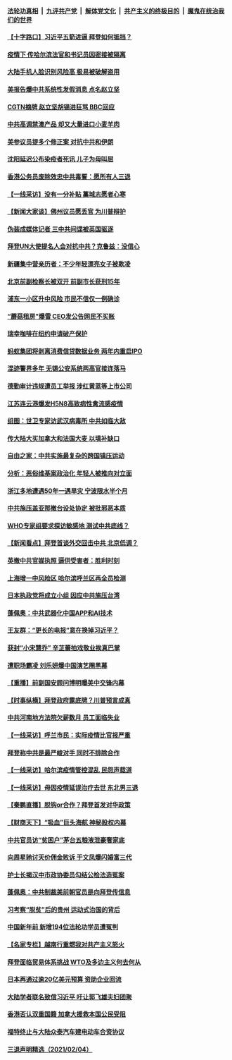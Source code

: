 ####  [法轮功真相](../../../../basic/blob/master/README.md?t=02060431) &nbsp;|&nbsp; [九评共产党](../../../../9ping.md/blob/master/README.md?t=02060431) &nbsp;|&nbsp; [解体党文化](../../../../jtdwh.md/blob/master/README.md?t=02060431)  &nbsp;|&nbsp; [共产主义的终极目的](../../../../gczydzjmd.md/blob/master/README.md?t=02060431) &nbsp;|&nbsp; [魔鬼在统治我们的世界](../../../../mgztzwmdsj.md/blob/master/README.md?t=02060431) 

#### [【十字路口】习近平五箭进逼 拜登如何抵挡？](../pages/nsc413/n12734318.md?t=02060431) 

#### [疫情下 传哈尔滨法官和书记员因密接被隔离](../pages/nsc413/n12736132.md?t=02060431) 

#### [大陆手机人脸识别风险高 极易被破解盗用](../pages/nsc413/n12736084.md?t=02060431) 

#### [美报告爆中共系统性发假消息 点名赵立坚](../pages/nsc413/n12734440.md?t=02060431) 

#### [CGTN摘牌 赵立坚胡锡进狂骂 BBC回应](../pages/nsc413/n12735990.md?t=02060431) 

#### [中共高调禁澳产品 却又大量进口小麦羊肉](../pages/nsc413/n12735875.md?t=02060431) 

#### [美参议员提多个修正案 对抗中共和伊朗](../pages/nsc413/n12735920.md?t=02060431) 

#### [沈阳延迟公布染疫者死讯 儿子为母叫屈](../pages/nsc413/n12732652.md?t=02060431) 

#### [香港公务员废除效忠中共毒誓：愿所有人三退](../pages/nsc413/n12732984.md?t=02060431) 

#### [【一线采访】没有一分补贴 藁城志愿者心寒](../pages/nsc413/n12734039.md?t=02060431) 

#### [【新闻大家谈】佛州议员愿丢官 为川普辩护](../pages/nsc413/n12735746.md?t=02060431) 

#### [伪装成媒体记者 三中共间谍被英国驱逐](../pages/nsc413/n12735750.md?t=02060431) 

#### [拜登UN大使提名人会对抗中共？克鲁兹：没信心](../pages/nsc413/n12735691.md?t=02060431) 

#### [新疆集中营亲历者：不少年轻漂亮女子被欺凌](../pages/nsc413/n12735434.md?t=02060431) 

#### [北京前副检察长被双开 前副市长获刑15年](../pages/nsc413/n12735290.md?t=02060431) 

#### [浦东一小区升中风险 市民不信仅一例确诊](../pages/nsc413/n12735337.md?t=02060431) 

#### [“蘑菇租房”爆雷 CEO发公告网民不买账](../pages/nsc413/n12735360.md?t=02060431) 

#### [瑞幸咖啡在纽约申请破产保护](../pages/nsc413/n12735321.md?t=02060431) 

#### [蚂蚁集团将剥离消费信贷数据业务 两年内重启IPO](../pages/nsc413/n12734964.md?t=02060431) 

#### [混迹警界多年 无锡公安系统两高官接连落马](../pages/nsc413/n12735152.md?t=02060431) 

#### [德勤审计违规遭员工举报 涉红黄蓝等上市公司](../pages/nsc413/n12734922.md?t=02060431) 

#### [江苏连云港爆发H5N8高致病性禽流感疫情](../pages/nsc413/n12735129.md?t=02060431) 

#### [组图：世卫专家访武汉病毒所 中共如临大敌](../pages/nsc413/n12734772.md?t=02060431) 

#### [传大陆大买加拿大和法国大麦 以填补缺口](../pages/nsc413/n12734260.md?t=02060431) 

#### [自由之家：中共实施最复杂的跨国镇压运动](../pages/nsc413/n12733919.md?t=02060431) 

#### [分析：恶俗维基案政治化 年轻人被推向对立面](../pages/nsc413/n12734503.md?t=02060431) 

#### [浙江多地遭遇50年一遇旱灾 宁波限水半个月](../pages/nsc413/n12734630.md?t=02060431) 

#### [中共施压盖亚那撤台设处协定 被批邪恶本质](../pages/nsc413/n12734372.md?t=02060431) 

#### [WHO专家组要求探访敏感地 测试中共底线？](../pages/nsc413/n12734765.md?t=02060431) 

#### [【新闻看点】拜登首谈外交回击中共 北京低调？](../pages/nsc413/n12733627.md?t=02060431) 

#### [英撤中共官媒执照 逼供受害者：胜利时刻](../pages/nsc413/n12734524.md?t=02060431) 

#### [上海增一中风险区 哈尔滨呼兰区再全员检测](../pages/nsc413/n12734430.md?t=02060431) 

#### [日本执政党将成立小组 因应中共施压台湾](../pages/nsc413/n12734575.md?t=02060431) 


#### [蓬佩奥：中共武器化中国APP和AI技术](../pages/nsc413/n12734340.md?t=02060431) 

#### [王友群：“更长的电报”意在换掉习近平？](../pages/nsc413/n12733876.md?t=02060431) 

#### [获封“小宋慧乔” 辛芷蕾拍戏敬业挨真巴掌](../pages/nsc413/n12734261.md?t=02060431) 

#### [遭职场霸凌 刘乐妍爆中国演艺圈黑幕](../pages/nsc413/n12733872.md?t=02060431) 

#### [【重播】前副国安顾问博明曝美中交锋内幕](../pages/nsc413/n12734290.md?t=02060431) 

#### [【时事纵横】拜登政府露底牌？川普预言成真](../pages/nsc413/n12734066.md?t=02060431) 

#### [中共河南地方法院欠薪数月 员工面临失业](../pages/nsc413/n12734149.md?t=02060431) 

#### [【一线采访】呼兰市民：实际疫情比官报严重](../pages/nsc413/n12734137.md?t=02060431) 

#### [拜登称中共是最严峻对手 同时不排除合作](../pages/nsc413/n12734150.md?t=02060431) 

#### [【一线采访】哈尔滨疫情管控混乱 民怨声载道](../pages/nsc413/n12734096.md?t=02060431) 

#### [【一线采访】母因疫情延误治疗去世 东北男三退](../pages/nsc413/n12733826.md?t=02060431) 

#### [【秦鹏直播】脱钩or合作？拜登首发对华政策](../pages/nsc413/n12733977.md?t=02060431) 

#### [【财商天下】“吸血”巨头海航 神秘股权内幕](../pages/nsc413/n12733673.md?t=02060431) 

#### [中共官员访“贫困户”茅台五粮液泄豪奢家底](../pages/nsc413/n12733740.md?t=02060431) 

#### [向周星驰讨天价佣金败诉 于文凤爆闪婚富三代](../pages/nsc413/n12733680.md?t=02060431) 

#### [护士长揭汉中市政协委员勾结公检法造冤案](../pages/nsc413/n12733843.md?t=02060431) 

#### [蓬佩奥：中共制裁美前朝官员是向拜登传信息](../pages/nsc413/n12733578.md?t=02060431) 

#### [习考察“脱贫”后的贵州 运动式治国的背后](../pages/nsc413/n12733613.md?t=02060431) 

#### [中国新年前 新增194位法轮功学员遭冤判](../pages/nsc413/n12730791.md?t=02060431) 

#### [【名家专栏】越南行重燃我对共产主义怒火](../pages/nsc413/n12733165.md?t=02060431) 

#### [拜登面临贸易体系挑战 WTO及多边主义何去何从](../pages/nsc413/n12733552.md?t=02060431) 

#### [日本再通过逾20亿美元预算 资助企业回流](../pages/nsc413/n12733582.md?t=02060431) 

#### [大陆学者联名致信习近平 吁让郭飞雄夫妇团聚](../pages/nsc413/n12733350.md?t=02060431) 

#### [香港否认双重国籍 加拿大援救本国公民受阻](../pages/nsc413/n12733579.md?t=02060431) 

#### [福特终止与大陆众泰汽车建电动车合资协议](../pages/nsc413/n12733282.md?t=02060431) 

#### [三退声明精选（2021/02/04）](../pages/nsc413/n12733533.md?t=02060431) 

